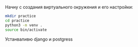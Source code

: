 Начну с создания виртуального окружения и его настройки:
```bash
mkdir practice
cd practice
python3 -m venv .
source bin/activate
```
Устанваливю django и postgress
```bash

```


